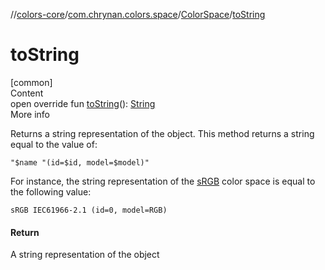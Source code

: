 //[colors-core](../../../index.md)/[com.chrynan.colors.space](../index.md)/[ColorSpace](index.md)/[toString](to-string.md)



# toString  
[common]  
Content  
open override fun [toString](to-string.md)(): [String](https://kotlinlang.org/api/latest/jvm/stdlib/kotlin/-string/index.html)  
More info  


Returns a string representation of the object. This method returns a string equal to the value of:

    "$name "(id=$id, model=$model)"

For instance, the string representation of the [sRGB](../-color-spaces/-s-r-g-b.md) color space is equal to the following value:

    sRGB IEC61966-2.1 (id=0, model=RGB)

#### Return  


A string representation of the object

  



